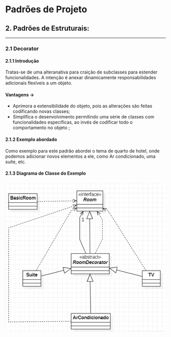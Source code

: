 # Padrões de Projeto

## 2. Padrões de Estruturais:
___
### 2.1 Decorator

#### 2.1.1 Introdução
Tratas-se de uma alteranativa para craição de subclasses para estender funcionalidades. A intenção é anexar dinamicamente responsabilidades adicionais flexíveis a um objeto.

#### Vantagens →

- Aprimora a extensibilidade do objeto, pois as alterações são feitas codificando novas classes;
- Simplifica o desenvolvimento permitindo uma série de classes com funcionalidades específicas, ao invés de codificar todo o comportamento no objeto ;



#### 2.1.2 Exemplo abordado

Como exemplo para este padrão abordei o tema de quarto de hotel, onde podemos adicionar novos elementos a ele, como Ar condicionado, uma suíte, etc.
#### 2.1.3 Diagrama de Classe do Exemplo

![img.png](img.png)
